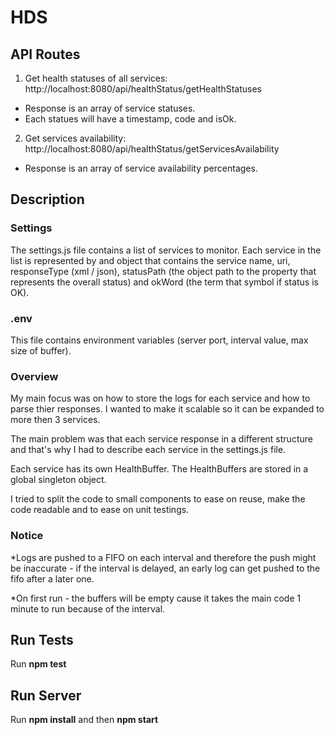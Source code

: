 # HDS

## API Routes

1. Get health statuses of all services: http://localhost:8080/api/healthStatus/getHealthStatuses
  * Response is an array of service statuses.
  * Each statues will have a timestamp, code and isOk.

2. Get services availability: http://localhost:8080/api/healthStatus/getServicesAvailability
  * Response is an array of service availability percentages.
  
## Description
### Settings
The settings.js file contains a list of services to monitor. 
Each service in the list is represented by and object that contains the service name, uri, responseType (xml / json), 
statusPath (the object path to the property that represents the overall status) and okWord (the term that symbol if status is OK).

### .env
This file contains environment variables (server port, interval value, max size of buffer).

### Overview
My main focus was on how to store the logs for each service and how to parse thier responses. 
I wanted to make it scalable so it can be expanded to more then 3 services.

The main problem was that each service response in a different structure 
and that's why I had to describe each service in the settings.js file.

Each service has its own HealthBuffer. The HealthBuffers are stored in a global singleton object.

I tried to split the code to small components to ease on reuse, make the code readable and to ease on unit testings.

### Notice
*Logs are pushed to a FIFO on each interval and therefore the push might be inaccurate - 
if the interval is delayed, an early log can get pushed to the fifo after a later one.

*On first run - the buffers will be empty cause it takes the main code 1 minute to run because of the interval.

## Run Tests
Run **npm test**

## Run Server
Run **npm install** and then **npm start**
